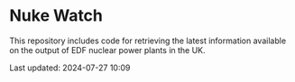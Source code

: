 # Nuke Watch

This repository includes code for retrieving the latest information available on the output of EDF nuclear power plants in the UK.

Last updated: 2024-07-27 10:09
